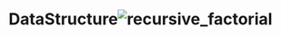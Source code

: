 #             DataStructure![recursive_factorial](https://github.com/enverbey/DataStructure/assets/109732583/e08b7d33-816c-453d-9568-5023de7a3b9d)
